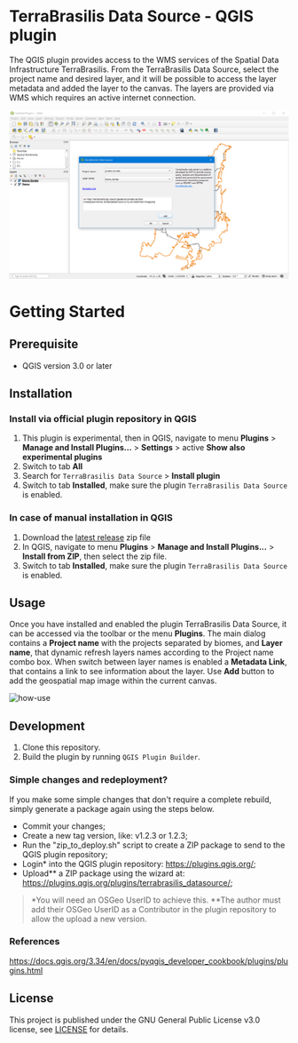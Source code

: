 # TerraBrasilis Data Source - QGIS plugin

The QGIS plugin provides access to the WMS services of the Spatial Data Infrastructure TerraBrasilis. From the TerraBrasilis Data Source, select the project name and desired layer, and it will be possible to access the layer metadata and added the layer to the canvas. The layers are provided via WMS which requires an active internet connection.

![preview](src/res/preview.PNG)

# Getting Started

## Prerequisite

* QGIS version 3.0 or later

## Installation

### Install via official plugin repository in QGIS

1. This plugin is experimental, then in QGIS, navigate to menu **Plugins** > **Manage and Install Plugins...** > **Settings** > active **Show also experimental plugins**
2. Switch to tab **All**
2. Search for `TerraBrasilis Data Source` > **Install plugin**
3. Switch to tab **Installed**, make sure the plugin `TerraBrasilis Data Source` is enabled.

### In case of manual installation in QGIS

1. Download the [latest release](https://github.com/terrabrasilis/terrabrasilis_datasource/releases) zip file
2. In QGIS, navigate to menu **Plugins** > **Manage and Install Plugins...** > **Install from ZIP**, then select the zip file.
3. Switch to tab **Installed**, make sure the plugin `TerraBrasilis Data Source` is enabled.

## Usage

Once you have installed and enabled the plugin TerraBrasilis Data Source, it can be accessed via the toolbar or the menu **Plugins**. The main dialog contains a **Project name** with the projects separated by biomes, and **Layer name**, that dynamic refresh layers names according to the Project name combo box. When switch between layer names is enabled a **Metadata Link**, that contains a link to see information about the layer. Use **Add** button to add the geospatial map image within the current canvas.

![how-use](src/res/how_to_use_this_plugin.gif)

## Development

1. Clone this repository.
2. Build the plugin by running `QGIS Plugin Builder`.

### Simple changes and redeployment?

If you make some simple changes that don't require a complete rebuild, simply generate a package again using the steps below.

 - Commit your changes;
 - Create a new tag version, like: v1.2.3 or 1.2.3;
 - Run the "zip_to_deploy.sh" script to create a ZIP package to send to the QGIS plugin repository;
 - Login* into the QGIS plugin repository: https://plugins.qgis.org/;
 - Upload** a ZIP package using the wizard at: https://plugins.qgis.org/plugins/terrabrasilis_datasource/;

 > *You will need an OSGeo UserID to achieve this.
 > **The author must add their OSGeo UserID as a Contributor in the plugin repository to allow the upload a new version.

### References

https://docs.qgis.org/3.34/en/docs/pyqgis_developer_cookbook/plugins/plugins.html


## License

This project is published under the GNU General Public License v3.0 license, see [LICENSE](./LICENSE) for details.


